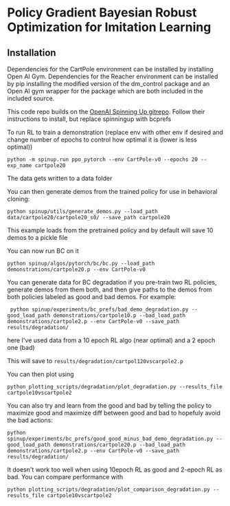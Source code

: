 # Policy Gradient Bayesian Robust Optimization for Imitation Learning

## Installation

Dependencies for the CartPole environment can be installed by installing Open AI Gym. Dependencies for the Reacher environment can be installed by pip installing the modified version of the dm_control package and an Open AI gym wrapper for the package which are both included in the included source. 

This code repo builds on the [OpenAI Spinning Up gitrepo](https://spinningup.openai.com/en/latest/user/installation.html). Follow their instructions to install, but replace spinningup with bcprefs


To run RL to train a demonstration (replace env with other env if desired and change number of epochs to control how optimal it is (lower is less optimal))
```
python -m spinup.run ppo_pytorch --env CartPole-v0 --epochs 20 --exp_name cartpole20

```

The data gets written to a data folder

You can then generate demos from the trained policy for use in behavioral cloning:
```
python spinup/utils/generate_demos.py --load_path data/cartpole20/cartpole20_s0/ --save_path cartpole20
```

This example loads from the pretrained policy and by default will save 10 demos to a pickle file

You can now run BC on it
```
python spinup/algos/pytorch/bc/bc.py --load_path demonstrations/cartpole20.p --env CartPole-v0
```


You can generate data for BC degradation if you pre-train two RL policies, generate demos from them both, and then give paths to the demos from both policies labeled as good and bad demos. For example:
```
 python spinup/experiments/bc_prefs/bad_demo_degradation.py --good_load_path demonstrations/cartpole10.p --bad_load_path demonstrations/cartpole2.p --env CartPole-v0 --save_path results/degradation/

```
here I've used data from a 10 epoch RL algo (near optimal) and a 2 epoch one (bad)

This will save to ```results/degradation/cartpol120vscarpole2.p```

You can then plot using
```
python plotting_scripts/degradation/plot_degradation.py --results_file cartpole10vscartpole2
```

You can also try and learn from the good and bad by telling the policy to maximize good and maximize diff between good and bad to hopefuly avoid the bad actions:

```
python spinup/experiments/bc_prefs/good_good_minus_bad_demo_degradation.py --good_load_path demonstrations/cartpole20.p --bad_load_path demonstrations/cartpole2.p --env CartPole-v0 --save_path results/degradation/
```

It doesn't work too well when using 10epoch RL as good and 2-epoch RL as bad. You can compare performance with 

```
python plotting_scripts/degradation/plot_comparison_degradation.py --results_file cartpole10vscartpole2
```




